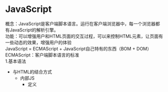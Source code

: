 # JavaScript
概念：JavaScript是客户端脚本语言。运行在客户端浏览器中，每一个浏览器都有JavaScript的解析引擎。   
功能：可以增强用户和HTML页面的交互过程，可以来控制HTML元素，让页面有一些动态的效果，增强用户的体验  
JavaScript = ECMAScript + JavaScript自己特有的东西（BOM + DOM）  
ECMAScript：客户端脚本语言的标准  
1.基本语法
  * 与HTML的结合方式
    * 内部JS
      * 定义<script>标签，标签体内就是JS代码
    * 外部JS
      * 定义<script>标签，通过src属性引入外部写好的JS文件
    * 注意
      * <script>标签可以定义在HTML页面中的任何地方，但是定义的位置会影响执行顺序
      * <script>标签可以定义多个
  * 注释
    * 单行注释：//注释内容
    * 多行注释：/* 注释内容 */
  * 数据类型
    * 原始数据类型（基本数据类型）
      * number：数字，整数/小数/NaN(not a number 一个不是数字的数字类型)
      * string：字符串，单引号和双引号都可以
      * boolean：布尔类型，true/false
      * null：一个对象为空的占位符
      * undefined：未定义，如果一个变量没有给初始化值，则会被默认赋值为undefined
    * 引用数据类型：对象
  * 变量：
    * 变量：一小块存储数据的内存空间
    * java语言是强类型的语言，而JavaScript是弱类型的语言
      * 强类型：在开辟变量存储空间时定义了空间将来存储的数据的数据类型，只能用来存储固定类型的数据
      * 弱类型：在开辟变量存储空间时不定义空间将来存储的数据的数据类型，可以用来存储任意类型的数据
    * 语法
      * var 变量名 = 初始化值 ;
    * 用typeof运算符可以知道变量的数据类型，用法是typeof(变量名);
      * 其中typeof运算符对于null值会返回"Object"。这实际上是JavaScript最初实现中的一个错误，然后被ECMAScript沿用，现在null被认为是对象的占位符，从而解释了这一矛盾，但从技术上来说，它任然是原始值。
    ```ruby 
    //定义变量
    var a = 3;
    a = "abc";
    document.write(a + "</br>");
    //定义number类型
    var num1 = 5;
    var num2 = 5.3;
    var num3 = NaN;
    //输出到页面上
    document.write(num1 + "</br>");
    document.write(num2 + "</br>");
    document.write(num3 + "</br>");
    //定义string
    var str1 = "abc";
    var str2 = 'abc';
    document.write(str1 + "</br>");
    document.write(str2 + "</br>");
    //定义Boolean类型
    var flag = true;
    document.write(flag + "</br>");
    //定义null和undefined
    var obj1 = null;
    var obj2 = undefined;
    var obj3;
    document.write(obj1 + "</br>");
    document.write(obj2 + "</br>");
    document.write(obj3 + "</br>");
    ```
  * 运算符
    * 一元运算符：只有一个运算数的运算符
      * ++，--，+（正号），-（负号）
      * 注意：在JavaScript中，使用正负号进行运算时，如果运算数不是运算符所要求的类型（正负号只能是number类型），那么JavaScript引擎会自动的将运算数进行类型转换
      * 其他类型转number的规则
        * string转number：按照字面值转换，如果字面值不是数字，那么转为NaN（不是数字的数字）,NaN加别的数字也是NaN
        * boolean转number：true转为1，false转为0
      ```ruby 
      var a = +"123" //a=123
      var b = +"abc" //b=NaN
      var f1 = +true; //f1=1
      var f2 = +false; //f2=0
      ```
    * 算数运算符
      * +，-，*，/，%....
    * 赋值运算符
      * =，+=，-=.....
    * 比较运算符
      * <，>，>=，<=，==，===(全等)
      * 比较方式
        * 类型相同：直接比较
          * 字符串：按照字典顺序比较，按位逐一比较，知道得出大小为止
        * 类型不同：先进行类型转换，再进行比较
          * ===：全等于，在比较之前，先判断类型，如果类型不一样，则直接返回false
    * 逻辑运算符
      * &&，||，!
      * 其他类型转boolean：如果其他类型参与逻辑运算
        * number转boolean：0和NaN为假，非0为真
        * string转boolean：除了空字符串（""）为false，其余都是true
        * null和undefined转boolean：都是false
        * 对象转boolean：所有对象都是true
        ```
        //JavaScript中可以这样来定义，简化书写
        //用来判断是否为空字符串，防止空指针异常
        var obj = "";
        if(obj){ //防止空指针异常
          document.write("123");
        }
        //等于
        if(obj != null && obj.length > 0){
          document.write("123");
        }
        ```
    * 三元运算符
      * ? ：
        * 语法：表达式?值1:值2;
        * 判断表达式的值，如果是true则取值1，如果是false则取值2；
  * 流程控制语句
    * 1.if...else...
    * 2.switch
      * 在java中，switch语句中可以接收的数据类型：byte，int，short，char，枚举（1.5后），String（1.7后）
      * 在JavaScript中，switch语句可以接收任意的原始数据类型
    * 3.while
    * 4.do...while...
    * 5.for
  * JavaScript的特殊语法：都不建议使用
    * 1.语句以;号结尾，如果一行只有一条语句则;号可以省略
    * 2.变量的定义使用var关键字，也可以不使用
      * 用和不用的区别：变量的作用范围不一样
        * 用：定义的变量是局部变量
        * 不用：定义的变量是全局变量
```ruby
练习：打印9*9乘法表，在页面展示
<title>9*9乘法表</title>
    <style>
        td{
            border: 1px solid;
        }
    </style>
    
    <script>
        document.write("<table align='center'>");
        for(var i=1 ; i<=9 ; i++){
            document.write("<tr>");
            for (var j=1 ; j<=i ; j++){
                document.write("<td>");
                document.write(i + " * " + j + " = " + i*j);
                document.write("&nbsp;&nbsp;&nbsp;");
                document.write("</td>");
            }
            document.write("</tr>");
        }
        document.write("</table>");
    </script>
```
2.基本对象
  * Function对象：函数（方法）对象
    * 创建
      * 1.var fun = new Function(形式参数列表，方法体);不常用
      * 2.function 方法名称(形式参数列表){方法体} 常用
      * 3.var 方法名 = function(形式参数列表){方法体} 
    * 方法
    * 属性
      * length：代表形参的个数
    * 特点
      * 1.方法定义时，形参的类型不用写，都是var
      * 2.方法是一个对象，如果定义名称相同的方法，会覆盖
      * 3.在JavaScript中，方法的调用只与方法的名称有关，与参数列表无关
      * 4.在方法声明中有一个隐藏的内置对象（数组），arguments，封装所有的实际参数
    * 调用
      * 方法名称(实际参数列表);
```ruby
//创建方式1
var fun1 = new Function(a,"b","alert(a)");
fun(3,4);
//创建方式2
function fun2(a,b) {
  alert(a+b);
}
fun2(3,4);
//创建方式3
var fun3 = function (a,b) {
  alert(a-b);
}
fun3(5,3);

//方法调用,以下的都可以，没有就不接收，
fun2(1,2);
fun2(1);
fun2();
fun2(1,2，3);

//求任意个数的和
function add(){
  var sum =0;
  for(var i=0 ; i<arguments.length ; i++){
    sum = sum + arguments[i];
  }
  return sum;
}
var a = add(1,2,3,4,5,6,7,8,9,10);
document.write(a);
```
  * Array：数组对象
    * 创建：
      * 1.var arr = new Array(元素列表);
      * 2.var arr = new Array(默认长度); 如果只有一个数，则是默认的长度，而不是元素列表
      * 3.var arr = [元素列表];
    * 方法
      * 1.join()：将数组中的元素按照指定的分隔符拼接为字符串，如果没有参数则默认用,号拼接，有参数就用参数分隔拼接
      * 2.push()：向数组的末尾添加一个或更多元素，并返回新的长度
![](../1.jpg)
    * 属性
      * length：数组长度
    * 特点
      * 1.JavaScript中数组的元素类型是可变的
      * 2.在JavaScript数组的长度是可变的
      
  * Boolean
  * Date
  * Math
  * Number
  * String
  * RegExp
  * Global




